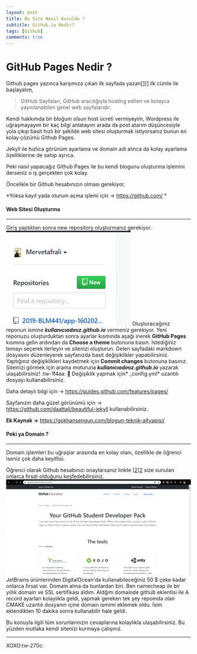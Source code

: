 ```yaml
---
layout: post
title: Bu Site Nasıl Kuruldu ?
subtitle: Github.io Nedir? 
tags: [Github]
comments: true
---
```


#  GitHub Pages Nedir ?

Github pages yazınca karşımıza çıkan ilk sayfada yazan[[1]][1] ilk cümle ile başlayalım,

> GitHub Sayfaları, GitHub aracılığıyla hosting edilen  ve kolayca yayınlanabilen genel web sayfalarıdır.


Kendi hakkımda bir bloğum olsun host ücreti vermiyeyim, Wordpress ile uğraşmayayım bir kaç bilgi anlatayım arada da post atarım düşüncesiyle yola çıkıp basit hızlı bir şekilde web sitesi oluşturmak istiyorsanız bunun en kolay çözümü Github Pages.

Jekyll ile hızlıca görünüm ayarlama ve  domain adı alınca da kolay ayarlama özelliklerine de sahip ayrıca.

Peki nasıl yapacağız Github Pages ile bu kendi blogunu oluşturma işlemini derseniz o iş gerçekten çok kolay.

Öncelikle bir Github hesabınızın olması gerekiyor.

*Yoksa kayıt yada oturum açma işlemi için -> https://github.com/ *

#### Web Sitesi Oluşturma

------------

Giriş yaptıktan sonra new repository oluşturmanız gerekiyor.
![repo](/img/newrepo.png)
Oluşturacağınız reponun ismine  ***kullanıcıadınız.github.io***
vermeniz gerekiyor.
Yeni reponuzu oluşturduktan sonra ayarlar kısmında aşağı inerek  **GitHub Pages** kısmına gelin ardından da **Choose a theme** butonuna basın. 
İstediğiniz temayı seçerek ilerleyin ve sitenizi oluşturun. 
Gelen sayfadaki markdown dosyasını düzenleyerek sayfanızda basit değişiklikler yapabilirsiniz. 
Yaptığınız değişiklikleri kaydetmek için **Commit changes** butonuna basınız.  
Siteinizi görmek için arama moturuna  ***kullanıcıadınız.github.io*** yazarak ulaşabilirsiniz!
:tw-1f4aa:  :rocket:
Değişiklik yapmak için* _config.yml*  uzantılı dosyayı kullanabilirsiniz.  

Daha detaylı bilgi için  -> https://guides.github.com/features/pages/

Sayfanızın daha güzel görünümü için -> https://github.com/daattali/beautiful-jekyll kullanabilirsiniz. 

**Ek Kaynak ->** https://gokhansengun.com/blogun-teknik-altyapisi/ 

####  Peki ya Domain ?

------------

Domain işlemleri bu uğraşlar arasında en kolay olanı, özellikle de öğrenci iseniz çok daha keyiflisi.

Öğrenci olarak Github hesabınızı onaylarsanız linkte [[2]][2]  size sunulan onlarca fırsat olduğunu keşfedebilirsiniz. 
![Educ](/img/educat.png)
JetBrains ürünlerinden DigitalOcean'da kullanabileceğiniz 50 $ çeke kadar onlarca fırsat var.
Domain alma da bunlardan biri. 
Ben namecheap ile bir yıllık domain ve SSL sertifikası aldım. 
Aldğım domainde github eklentisi ile A record ayarları kolaylıkla geldi, yapmak gereken tek şey repomda olan  CMAKE uzantılı dosyanın içine domain ismimi eklemek oldu.
İsim eklendikten 10 dakika sonra kullanabilir hale geldi.

Bu konuyla ilgili tüm sorunlarınızın cevaplarına kolaylıkla ulaşabilirsiniz. Bu yüzden mutlaka kendi sitenizi kurmaya çalışınız.

------------


XOXO:tw-270c:


[1]: https://guides.github.com/features/pages/ "GitHub Pages"
[2]: https://education.github.com/pack "EducationPack"
